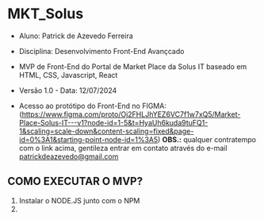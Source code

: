 # **MKT_Solus**
* Aluno: Patrick de Azevedo Ferreira
* Disciplina: Desenvolvimento Front-End Avançcado
* MVP de Front-End do Portal de Market Place da Solus IT baseado em HTML, CSS, Javascript, React
* Versão 1.0 - Data: 12/07/2024

* Acesso ao protótipo do Front-End no FIGMA:
(https://www.figma.com/proto/Oj2FHLJhYEZ6VC7f1w7xQ5/Market-Place-Solus-IT---v1?node-id=1-5&t=HyaUh6kuda9tuFQ1-1&scaling=scale-down&content-scaling=fixed&page-id=0%3A1&starting-point-node-id=1%3A5)
**OBS.:** qualquer contratempo com o link acima, gentileza entrar em contato através do e-mail patrickdeazevedo@gmail.com

## COMO EXECUTAR O MVP?
1. Instalar o NODE.JS junto com o NPM
2. 

